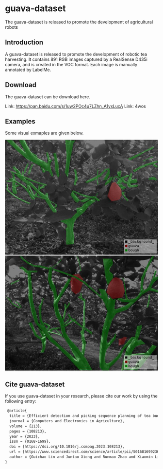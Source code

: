 # guava-dataset
The guava-dataset is released to promote the development of agricultural robots

## Introduction
A guava-dataset is released to promote the development of robotic tea harvesting. It contains 891 RGB images captured by a RealSense D435i camera, and is created in the VOC format. Each image is manually annotated by LabelMe.

## Download
The guava-dataset can be download here.

Link: https://pan.baidu.com/s/1uw2POc4u7LZhn_A1vxLucA 
Link: 4wos

## Examples
Some visual exmaples are given below.

<img src="assets/1.jpg" >

<img src="assets/2.jpg" >

## Cite guava-dataset
If you use guava-dataset in your research, please cite our work by using the following entry:

```latex
 @article{
  title = {Efficient detection and picking sequence planning of tea buds in a high-density canopy},
  journal = {Computers and Electronics in Agriculture},
  volume = {213},
  pages = {108213},
  year = {2023},
  issn = {0168-1699},
  doi = {https://doi.org/10.1016/j.compag.2023.108213},
  url = {https://www.sciencedirect.com/science/article/pii/S0168169923006014},
  author = {Guichao Lin and Juntao Xiong and Runmao Zhao and Xiaomin Li and Hongnan Hu and Lixue Zhu and Rihong Zhang}
}
```
